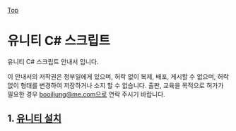 [Top](../index.md)

# 유니티 C# 스크립트

유니티 C# 스크립트 안내서 입니다.

이 안내서의 저작권은 정부일에게 있으며, 허락 없이 복제, 배포, 게시할 수 없으며, 허락 없이 형태를 변경하여 저장하거나 소지 할 수 없습니다. 출판, 교육을 목적으로 허가가 필요한 경우 booiljung@me.com으로 연락 주시기 바랍니다.

## 1. [유니티 설치](install/index.md)